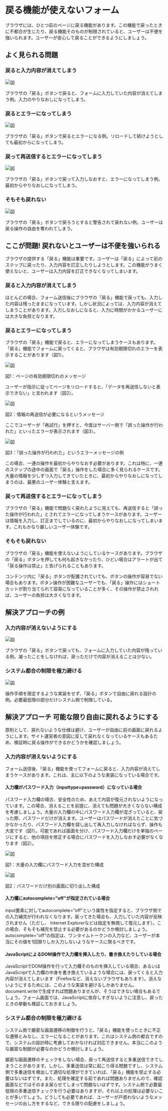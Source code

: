 # 戻る機能が使えないフォーム
ブラウザには、ひとつ前のページに戻る機能があります。この機能で戻ったときに不都合が生じたり、戻る機能そのものが制限されていると、ユーザーは不便を強いられます。ユーザーが安心して戻ることができるようにしましょう。

## よく見られる問題

### 戻ると入力内容が消えてしまう

![図](../img/6-8-ng01.png)

ブラウザの「戻る」ボタンで戻ると、フォームに入力していた内容が消えてしまう例。入力のやりなおしになってしまう。

### 戻るとエラーになってしまう

![図](../img/6-8-ng02.png)

ブラウザの「戻る」ボタンで戻るとエラーになる例。リロードして続けようとしても最初からになってしまう。

### 戻って再送信するとエラーになってしまう

![図](../img/6-8-ng03.png)

ブラウザの「戻る」ボタンで戻って入力しなおすと、エラーになってしまう例。最初からやりなおしになってしまう。

### そもそも戻れない

![図](../img/6-8-ng04.png)

ブラウザの「戻る」ボタンで戻ろうとすると警告されて戻れない例。ユーザーは戻る操作の自由を奪われてしまう。

## ここが問題! 戻れないとユーザーは不便を強いられる

ブラウザの提供する「戻る」機能は重要です。ユーザーは「戻る」によって前のステップに戻ったり、入力内容を訂正したりしようとします。この機能がうまく使えないと、ユーザーは入力内容を訂正できなくなってしまいます。

### 戻ると入力内容が消えてしまう

ほとんどの場合、フォーム送信後にブラウザの「戻る」機能で戻っても、入力した内容は残ったままになっています。しかし状況によっては、入力内容が消えてしまうことがあります。入力しなおしになると、入力に時間がかかるユーザーには大きな負担となります。

### 戻るとエラーになってしまう

ブラウザの「戻る」機能で戻ると、エラーになってしまうケースもあります。「戻る」機能でフォームに戻ってくると、ブラウザは有効期限切れのエラーを表示することがあります（図1）。

![図](../img/6-8-fig01.png)

図1：ページの有効期限切れのメッセージ

ユーザーが指示に従ってページをリロードすると、「データを再送信しないと表示できない」と言われます（図2）。

![図](../img/6-8-fig02.png)

図2：情報の再送信が必要になるというメッセージ

ここでユーザーが「再試行」を押すと、今度はサーバー側で「誤った操作が行われた」といったエラーが表示されます（図3）。

![図](../img/6-8-fig03.png)

図3：「誤った操作が行われた」というエラーメッセージの例

この場合、一連の操作を最初からやりなおす必要があります。これは特に、一連のステップの途中の画面で「戻る」操作をした場合に多く見られるケースです。大量の情報を少しずつ入力してきていたときに、最初からやりなおしになってしまうのは、最悪のユーザー体験と言えます。

### 戻って再送信するとエラーになってしまう

ブラウザの「戻る」機能で問題なく戻れたように見えても、再送信すると「誤った操作が行われた」とされてエラーになってしまうケースがあります。ユーザーは情報を入力し、訂正までしているのに、最初からやりなおしになってしまいます。これもかなり厳しいユーザー体験です。

### そもそも戻れない

ブラウザの「戻る」機能を使えないようにしているケースがあります。ブラウザの「戻る」ボタンを押しても何も起きなかったり、ひどい場合はアラートが出て「戻る操作は禁止」と告げられることもあります。

コンテンツ内に「戻る」ボタンが配置されていても、ボタンの操作が容易でない場合もあります。ボタン操作が困難なユーザーでも、「戻る」操作にはショートカットが割り当てられて容易になっていることが多く、その操作が禁止されれば、ユーザーの負担は大きくなります。

## 解決アプローチの例

### 入力内容が消えないようにする

![図](../img/6-8-ok01.png)

ブラウザの「戻る」ボタンで戻っても、フォームに入力していた内容が残っている例。凝ったことをしなければ、戻っただけで内容が消えることは少ない。

### システム都合の制限を極力避ける

![図](../img/6-8-ok02.png)

操作手順を限定するような実装をせず、「戻る」ボタンで自由に戻れる設計の例。必要最低限の部分だけシステム側で制限している。

## 解決アプローチ 可能な限り自由に戻れるようにする

原則として、戻れないような仕様は避け、ユーザーが自由に前の画面に戻れるようにします。サイト運営者の意図に反して戻れなくなっているケースもあるため、検証時に戻る操作ができるかどうかを確認しましょう。

### 入力内容が消えないようにする

フォーム送信後、「戻る」機能を使ってフォームに戻ると、入力内容が消えてしまうケースがあります。これは、主に以下のような実装になっている場合です。

#### 入力欄がパスワード入力（inputtype=password）になっている場合

パスワード入力欄の場合、安全性のため、あえて内容が復元されないようになっています。この場合、消えることを前提に、消えても問題が大きくならない構成を考慮しましょう。大量の入力欄の中にパスワード入力欄が混ざっていると、戻った際、パスワードだけが消えます。ユーザーはパスワードが消えたことに気づかなかったり、パスワード入力欄を探し出して再入力しなければならず、操作も大変です（図1）。可能であれば画面を分け、パスワード入力欄だけを単独のページにすると、他の項目を修正する場合にパスワードを入力しなおす必要がなくなります（図2）。

![図](../img/6-8-fig04.png)

図1：大量の入力欄にパスワード入力を混ぜた構成

![図](../img/6-8-fig05.png)

図2：パスワードだけ別の画面に切り出した構成

#### 入力欄にautocomplete="off"が指定されている場合

input要素に対してautocomplete="off"という属性を指定すると、ブラウザ側での入力補完が行われなくなります。戻ってきた場合も、入力していた内容が反映されません（ただし、 Internet Explorerなどは指定を無視して復元します）。この場合、そもそも補完を禁止する必要があるのかどうか検討しましょう。autocomplete="off"の指定は、ワンタイムトークンの入力など、ユーザーが本当にその値を1回限りしか入力しないようなケースに限るべきです。

#### JavaScriptによるDOM操作で入力欄を挿入したり、書き換えたりしている場合

JavaScriptでDOM操作を行って入力欄そのものを挿入している場合、あるいはJavaScriptで入力欄の中身を書き換えているような場合には、戻ってくると入力内容が消えてしまいます（Firefoxなど、消えないブラウザもあります）。消えないようにするためには、このような実装を避けるしかありません。document.writeで生成すれば問題ありませんが、そうはできない場合もあるでしょう。フォーム画面では、JavaScriptに依存しすぎないように注意し、戻ったときの挙動も検証しておきましょう。

### システム都合の制限を極力避ける

システム側で厳密な画面遷移の制御を行うと、「戻る」機能を使ったときに不正な遷移とみなし、エラーになることがあります。これはシステム側の都合ですので、システムの設計時に考慮しておかなければ対応できません。本当にこのような厳密な制御が必要なのかどうか検討しましょう。

厳密な画面遷移のチェックをしない場合、戻って再送信すると多重送信できてしまうことがあります。しかし、多重送信は常に起こり得る問題ですし、システム側で多重送信を検出して適切な処理ができていれば、「戻る」機能を禁止する必要はないはずです。また、処理を確定する前であれば問題ありませんので、確認画面などではそのまま戻らせてしまって問題ないはずです。システム側で必要最低限の多重送信チェックを行う必要はありますが、それ以上の処理は必要ないことが多いでしょう。どうしても必要であれば、ユーザーが戸惑わないようなメッセージの出し方をするなど、できる限りの配慮をしましょう。
